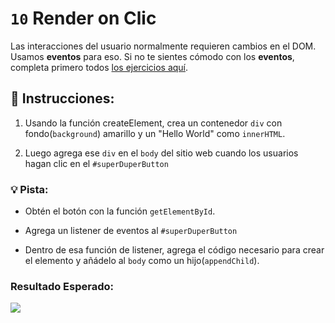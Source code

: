 # `10` Render on Clic

Las interacciones del usuario normalmente requieren cambios en el DOM. Usamos **eventos** para eso.
Si no te sientes cómodo con los **eventos**, completa primero todos [los ejercicios aquí](https://github.com/4GeeksAcademy/javascript-events-tutorial-exercises).

## 📝 Instrucciones:

1. Usando la función createElement, crea un contenedor `div` con fondo(`background`) amarillo
y un "Hello World" como `innerHTML`.

 2. Luego agrega ese `div` en el `body` del sitio web cuando
los usuarios hagan clic en el `#superDuperButton`

### 💡 Pista:

- Obtén el botón con la función `getElementById`.

- Agrega un listener de eventos al `#superDuperButton`

- Dentro de esa función de listener, agrega el código necesario para crear el elemento y añádelo al `body` como un hijo(`appendChild`).

### Resultado Esperado:

![](http://i.imgur.com/fJk4Rrl.gif"")
